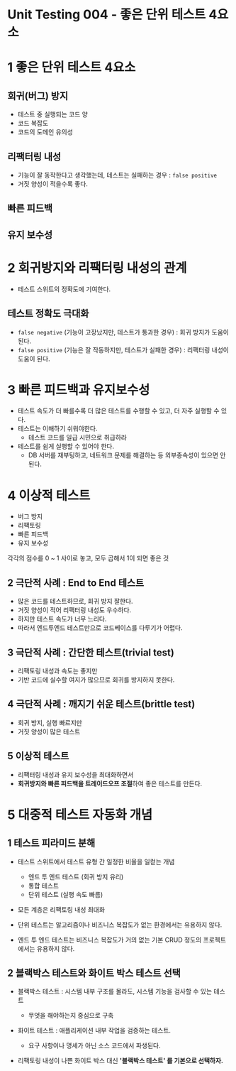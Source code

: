 # Unit Testing 004 - 좋은 단위 테스트 4요소



# 1 좋은 단위 테스트 4요소



## 회귀(버그) 방지

- 테스트 중 실행되는 코드 양
- 코드 복잡도
- 코드의 도메인 유의성

## 리팩터링 내성

- 기능이 잘 동작한다고 생각했는데, 테스트는 실패하는 경우 : `false positive`
- 거짓 양성이 적을수록 좋다.

## 빠른 피드백

## 유지 보수성





# 2 회귀방지와 리팩터링 내성의 관계

- 테스트 스위트의 정확도에 기여한다.



## 테스트 정확도 극대화

- `false negative` (기능이 고장났지만, 테스트가 통과한 경우) : 회귀 방지가 도움이 된다.
- `false positive` (기능은 잘 작동하지만, 테스트가 실패한 경우) : 리팩터링 내성이 도움이 된다.





# 3 빠른 피드백과 유지보수성

- 테스트 속도가 더 빠를수록 더 많은 테스트를 수행할 수 있고, 더 자주 실행할 수 있다.
- 테스트는 이해하기 쉬워야한다.
  - 테스트 코드를 일급 시민으로 취급하라
- 테스트를 쉽게 실행할 수 있어야 한다.
  - DB 서버를 재부팅하고, 네트워크 문제를 해결하는 등 외부종속성이 있으면 안된다.





# 4 이상적 테스트

- 버그 방지
- 리팩토링
- 빠른 피드백
- 유지 보수성

각각의 점수를 0 ~ 1 사이로 놓고, 모두 곱해서 1이 되면 좋은 것



## 2 극단적 사례 : End to End 테스트

- 많은 코드를 테스트하므로, 회귀 방지 잘한다.
- 거짓 양성이 적어 리팩터링 내성도 우수하다.
- 하지만 테스트 속도가 너무 느리다.
- 따라서 엔드투엔드 테스트만으로 코드베이스를 다루기가 어렵다.



## 3 극단적 사례 : 간단한 테스트(trivial test)

- 리팩토링 내성과 속도는 좋지만
- 기반 코드에 실수할 여지가 많으므로 회귀를 방지하지 못한다.



## 4 극단적 사례 : 깨지기 쉬운 테스트(brittle test)

- 회귀 방지, 실행 빠르지만
- 거짓 양성이 많은 테스트



## 5 이상적 테스트

- 리팩터링 내성과 유지 보수성을 최대화하면서
- **회귀방지와 빠른 피드백을 트레이드오프 조절**하여 좋은 테스트를 만든다.





# 5 대중적 테스트 자동화 개념

## 1 테스트 피라미드 분해

- 테스트 스위트에서 테스트 유형 간 일정한 비율을 일컫는 개념
  - 엔드 투 엔드 테스트 (회귀 방지 유리)
  - 통합 테스트
  - 단위 테스트 (실행 속도 빠름)
- 모든 계층은 리팩토링 내성 최대화





- 단위 테스트는 알고리즘이나 비즈니스 복잡도가 없는 환경에서는 유용하지 않다.
- 엔드 투 엔드 테스트는 비즈니스 복잡도가 거의 없는 기본 CRUD 정도의 프로젝트에서는 유용하지 않다.



## 2 블랙박스 테스트와 화이트 박스 테스트 선택

- 블랙박스 테스트 : 시스템 내부 구조를 몰라도, 시스템 기능을 검사할 수 있는 테스트
  - 무엇을 해야하는지 중심으로 구축
- 화이트 테스트 : 애플리케이션 내부 작업을 검증하는 테스트.
  - 요구 사항이나 명세가 아닌 소스 코드에서 파생된다.



- 리팩토링 내성이 나쁜 화이트 박스 대신 **'블랙박스 테스트' 를 기본으로 선택하자.**









